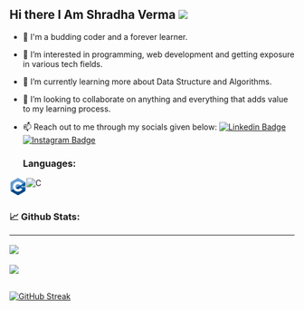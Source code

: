 ## Hi there I Am Shradha Verma <img src="https://raw.githubusercontent.com/debdutgoswami/debdutgoswami/master/assets/gifs/Hi.gif" width="30px">


- 👋 I'm a budding coder and a forever learner.
- 👀 I’m interested in programming, web development and getting exposure in various tech fields. 
- 🌱 I’m currently learning more about Data Structure and Algorithms.
- 💞️ I’m looking to collaborate on anything and everything that adds value to my learning process.

- 📫 Reach out to me through my socials given below:
   [![Linkedin Badge](https://img.shields.io/badge/-Shradha-Verma-12-blue?style=flat-square&logo=Linkedin&logoColor=white&link=https://www.linkedin.com/in/shradha-verma-37ab0b1b6/
   )](https://www.linkedin.com/in/shradha-verma-37ab0b1b6/) 
   [![Instagram Badge](https://img.shields.io/badge/-@Shradha-Verma-E4405F?style=flat-square&logo=instagram&logoColor=white&link=https://www.instagram.com/shradha.e.i.o.u/)](https://www.instagram.com/shradha.e.i.o.u/) 
   
   
   
   ### Languages:
<img align="left" alt="C++" width="30px" src="https://raw.githubusercontent.com/github/explore/80688e429a7d4ef2fca1e82350fe8e3517d3494d/topics/cpp/cpp.png" />
<img align="left" alt="C" width="30px" src="https://upload.wikimedia.org/wikipedia/commons/thumb/1/18/C_Programming_Language.svg/1200px-C_Programming_Language.svg.png" />
<br><br>

### 📈 Github Stats:
<hr/>

<a href="https://github.com/Shradha-Verma-12">
<img align="center" src="https://github-readme-stats.vercel.app/api?username=Shradha-Verma-12&show_icons=true&include_all_commits=true&theme=midnight-purple&count_private=true">
</a>
<br><br>
<a href="https://github.com/remcohalman/github-readme-stats">
<img align="center" src="https://github-readme-stats.anuraghazra1.vercel.app/api/top-langs/?username=Shradha-Verma-12&layout=compact&theme=blue-green" />
</a>
<br><br>

[![GitHub Streak](https://github-readme-streak-stats.herokuapp.com/?user=Shradha-Verma-12)](https://git.io/streak-stats)

  
   





<!---
Shradha-Verma-12/Shradha-Verma-12 is a ✨ special ✨ repository because its `README.md` (this file) appears on your GitHub profile.
You can click the Preview link to take a look at your changes.
--->
